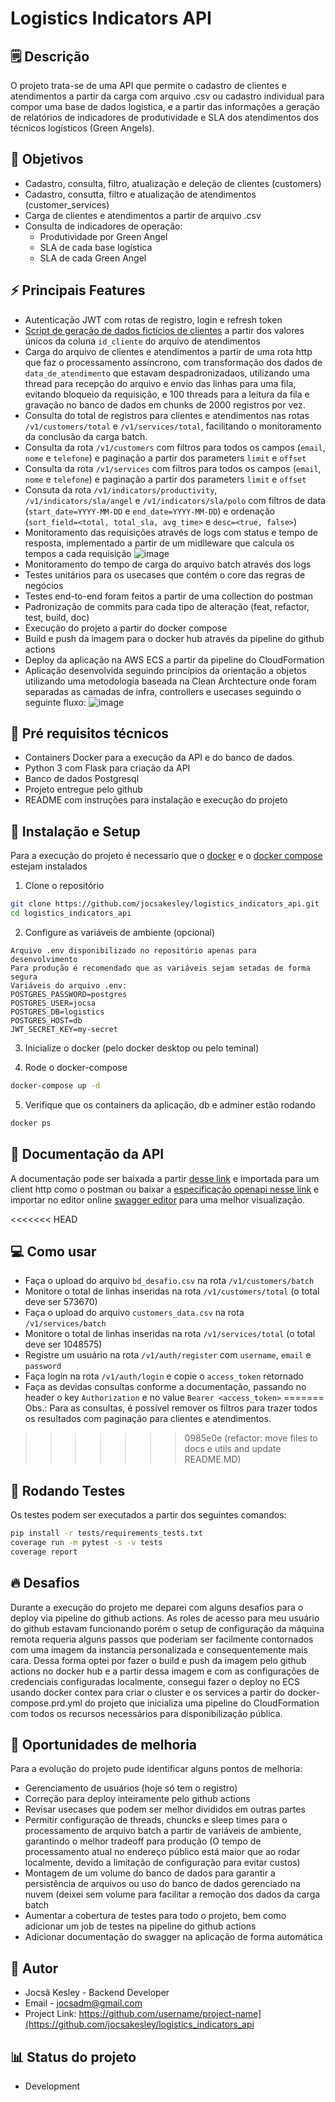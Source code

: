 # Logistics Indicators API

## 🗒️ Descrição
O projeto trata-se de uma API que permite o cadastro de clientes e atendimentos a partir da carga com arquivo .csv ou cadastro individual para compor uma base de dados logistica, e a partir das informações a geração de relatórios de indicadores de produtividade e SLA dos atendimentos dos técnicos logísticos (Green Angels).

## 🎯 Objetivos
- Cadastro, consulta, filtro, atualização e deleção de clientes (customers)
- Cadastro, consutta, filtro e atualização de atendimentos (customer_services)
- Carga de clientes e atendimentos a partir de arquivo .csv
- Consulta de indicadores de operação:
  - Produtividade por Green Angel
  - SLA de cada base logística
  - SLA de cada Green Angel

## ⚡ Principais Features

- Autenticação JWT com rotas de registro, login e refresh token
- [Script de geração de dados fictícios de clientes](https://github.com/jocsakesley/logistics_indicators_api/blob/main/utils/create_customers.py) a partir dos valores únicos da coluna `id_cliente` do arquivo de atendimentos
- Carga do arquivo de clientes e atendimentos a partir de uma rota http que faz o processamento assíncrono, com transformação dos dados de `data_de_atendimento` que estavam despadronizadaos, utilizando uma thread para recepção do arquivo e envio das linhas para uma fila, evitando bloqueio da requisição, e 100 threads para a leitura da fila e gravação no banco de dados em chunks de 2000 registros por vez.
- Consulta do total de registros para clientes e atendimentos nas rotas `/v1/customers/total` e `/v1/services/total`, facilitando o monitoramento da conclusão da carga batch.
- Consulta da rota `/v1/customers` com filtros para todos os campos (`email`, `nome` e `telefone`) e paginação a partir dos parameters `limit` e `offset`
- Consulta da rota `/v1/services` com filtros para todos os campos (`email`, `nome` e `telefone`) e paginação a partir dos parameters `limit` e `offset`
- Consuta da rota `/v1/indicators/productivity`, `/v1/indicators/sla/angel` e `/v1/indicators/sla/polo` com filtros de data (`start_date=YYYY-MM-DD` e `end_date=YYYY-MM-DD`) e ordenação (`sort_field=<total, total_sla, avg_time>`  e `desc=<true, false>`)
- Monitoramento das requisições através de logs com status e tempo de resposta, implementado a partir de um midlleware que calcula os tempos a cada requisição
![image](https://github.com/user-attachments/assets/769979f7-85a0-4cb2-a918-fa6b7542945b)
- Monitoramento do tempo de carga do arquivo batch através dos logs
- Testes unitários para os usecases que contém o core das regras de negócios
- Testes end-to-end foram feitos a partir de uma collection do postman
- Padronização de commits para cada tipo de alteração (feat, refactor, test, build, doc) 
- Execução do projeto a partir do docker compose
- Build e push da imagem para o docker hub através da pipeline do github actions
- Deploy da aplicação na AWS ECS a partir da pipeline do CloudFormation
- Aplicação desenvolvida seguindo princípios da orientação a objetos utilizando uma metodologia baseada na Clean Archtecture onde foram separadas as camadas de infra, controllers e usecases seguindo o seguinte fluxo:
  ![image](https://github.com/user-attachments/assets/b01a460a-7b7a-4bd3-84f9-9bdfbf5807e0)

  
## 🔧 Pré requisitos técnicos
- Containers Docker para a execução da API e do banco de dados.
- Python 3 com Flask para criação da API
- Banco de dados Postgresql
- Projeto entregue pelo github
- README com instruções para instalação e execução do projeto

## 🚀 Instalação e Setup
Para a execução do projeto é necessario que o [docker](https://docs.docker.com/engine/install/) e o [docker compose](https://docs.docker.com/compose/install/) estejam instalados

1. Clone o repositório
```bash
git clone https://github.com/jocsakesley/logistics_indicators_api.git
cd logistics_indicators_api
```

2. Configure as variáveis de ambiente (opcional)
 ```
 Arquivo .env disponibilizado no repositório apenas para desenvolvimento
 Para produção é recomendado que as variáveis sejam setadas de forma segura
 Variáveis do arquivo .env:
 POSTGRES_PASSWORD=postgres
 POSTGRES_USER=jocsa
 POSTGRES_DB=logistics
 POSTGRES_HOST=db
 JWT_SECRET_KEY=my-secret
```
3. Inicialize o docker (pelo docker desktop ou pelo teminal)
   
4. Rode o docker-compose
```bash
docker-compose up -d
```
5. Verifique que os containers da aplicação, db e adminer estão rodando
```bash
docker ps
```

## 📓 Documentação da API

A documentação pode ser baixada a partir [desse link](https://github.com/jocsakesley/logistics_indicators_api/blob/main/docs/logistics-api.postman_collection.json)   e importada para um client http como o postman ou baixar a [especificação openapi nesse link](https://github.com/jocsakesley/logistics_indicators_api/blob/main/docs/openapi.yaml) e importar no editor online [swagger editor](https://editor.swagger.io/) para uma melhor visualização.

<<<<<<< HEAD
## 💻 Como usar

- Faça o upload do arquivo `bd_desafio.csv` na rota `/v1/customers/batch`
- Monitore o total de linhas inseridas na rota `/v1/customers/total` (o total deve ser 573670)
- Faça o upload do arquivo `customers_data.csv` na rota `/v1/services/batch`
- Monitore o total de linhas inseridas na rota `/v1/services/total` (o total deve ser 1048575)
- Registre um usuário na rota `/v1/auth/register` com `username`, `email` e `password`
- Faça login na rota `/v1/auth/login` e copie o `access_token` retornado
- Faça as devidas consultas conforme a documentação, passando no header o key `Authorization` e no value `Bearer <access_token>` 
=======
Obs.: Para as consultas, é possível remover os filtros para trazer todos os resultados com paginação para clientes e atendimentos.
>>>>>>> 0985e0e (refactor: move files to docs e utils and update README.MD)

## 🧪 Rodando Testes
Os testes podem ser executados a partir dos seguintes comandos:

```bash
pip install -r tests/requirements_tests.txt
coverage run -m pytest -s -v tests
coverage report
```

## 🔥 Desafios
Durante a execução do projeto me deparei com alguns desafios para o deploy via pipeline do github actions. As roles de acesso para meu usuário do github estavam funcionando porém o setup de configuração da máquina remota requeria alguns passos que poderiam ser facilmente contornados com uma imagem da instancia personalizada e consequentemente mais cara.
Dessa forma optei por fazer o build e push da imagem pelo github actions no docker hub e a partir dessa imagem e com as configurações de credenciais configuradas localmente, consegui fazer o deploy no ECS usando docker contex para criar o cluster e os services a partir do docker-compose.prd.yml do projeto que inicializa uma pipeline do CloudFormation com todos os recursos necessários para disponibilização pública.

## 📝 Oportunidades de melhoria
Para a evolução do projeto pude identificar alguns pontos de melhoria:
- Gerenciamento de usuários (hoje só tem o registro)
- Correção para deploy inteiramente pelo github actions
- Revisar usecases que podem ser melhor divididos em outras partes
- Permitir configuração de threads, chuncks e sleep times para o processamento de arquivo batch a partir de variáveis de ambiente, garantindo o melhor tradeoff para produção (O tempo de processamento atual no endereço público está maior que ao rodar localmente, devido a limitação de configuração para evitar custos)
- Montagem de um volume do banco de dados para garantir a persistência de arquivos ou uso do banco de dados gerenciado na nuvem (deixei sem volume para facilitar a remoção dos dados da carga batch
- Aumentar a cobertura de testes para todo o projeto, bem como adicionar um job de testes na pipeline do github actions
- Adicionar documentação do swagger na aplicação de forma automática


## 👤 Autor
- Jocsã Kesley - Backend Developer
- Email - jocsadm@gmail.com
- Project Link: https://github.com/username/project-name](https://github.com/jocsakesley/logistics_indicators_api

## 📊 Status do projeto
- Development

